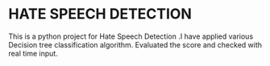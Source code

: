 # HATE SPEECH DETECTION 
This is a python project for Hate Speech Detection .I have applied various Decision tree classification algorithm. Evaluated the score and checked with real time input.
